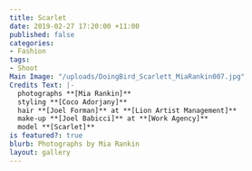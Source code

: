 ```yaml
---
title: Scarlet
date: 2019-02-27 17:20:00 +11:00
published: false
categories:
- Fashion
tags:
- Shoot
Main Image: "/uploads/DoingBird_Scarlett_MiaRankin007.jpg"
Credits Text: |-
  photographs **[Mia Rankin]**
  styling **[Coco Adorjany]**
  hair **[Joel Forman]** at **[Lion Artist Management]**
  make-up **[Joel Babicci]** at **[Work Agency]**
  model **[Scarlet]**
is featured?: true
blurb: Photographs by Mia Rankin
layout: gallery
---
```


